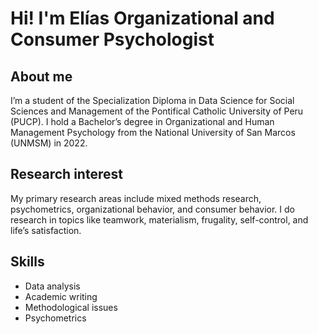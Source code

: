 # Hi! I'm Elías Organizational and Consumer Psychologist

## About me

 I’m a student of the Specialization Diploma in Data Science for Social Sciences and Management of the Pontifical Catholic University of Peru (PUCP). I hold a Bachelor’s degree in Organizational and Human Management Psychology from the National University of San Marcos (UNMSM) in 2022.


## Research interest

My primary research areas include mixed methods research, psychometrics, organizational behavior, and consumer behavior. I do research in topics like teamwork, materialism, frugality, self-control, and life’s satisfaction. 

## Skills

- Data analysis
- Academic writing
- Methodological issues
- Psychometrics
